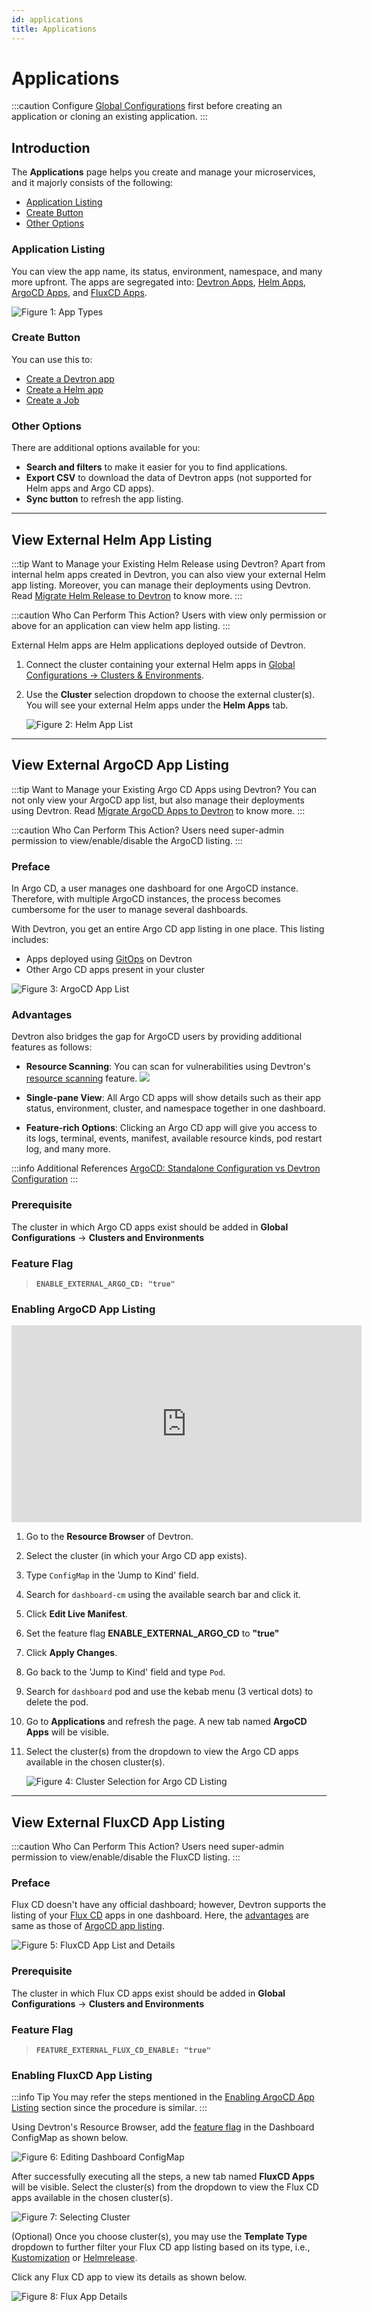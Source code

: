 ```yaml
---
id: applications
title: Applications
---
```


# Applications

:::caution 
Configure [Global Configurations](./global-configurations/README.md) first before creating an application or cloning an existing application.
:::

## Introduction

The **Applications** page helps you create and manage your microservices, and it majorly consists of the following:

* [Application Listing](#application-listing)
* [Create Button](#create-button)
* [Other Options](#other-options)

### Application Listing

You can view the app name, its status, environment, namespace, and many more upfront. The apps are segregated into: [Devtron Apps](../reference/glossary.md#devtron-apps), [Helm Apps](../reference/glossary.md#helm-apps), [ArgoCD Apps](../reference/glossary.md#argocd-apps), and [FluxCD Apps](../reference/glossary.md#fluxcd-apps).

![Figure 1: App Types](https://devtron-public-asset.s3.us-east-2.amazonaws.com/images/creating-application/argocd/app-types.jpg)

### Create Button

You can use this to:
* [Create a Devtron app](./create-application.md)
* [Create a Helm app](./deploy-chart/deployment-of-charts.md)
* [Create a Job](./jobs/create-job.md)

### Other Options

There are additional options available for you:
* **Search and filters** to make it easier for you to find applications.
* **Export CSV** to download the data of Devtron apps (not supported for Helm apps and Argo CD apps).
* **Sync button** to refresh the app listing.

---

## View External Helm App Listing

:::tip Want to Manage your Existing Helm Release using Devtron?
Apart from internal helm apps created in Devtron, you can also view your external Helm app listing. Moreover, you can manage their deployments using Devtron. Read [Migrate Helm Release to Devtron](../user-guide/creating-application/workflow/cd-pipeline.md#migrate-helm-release) to know more.
:::

:::caution Who Can Perform This Action?
Users with view only permission or above for an application can view helm app listing.
:::

External Helm apps are Helm applications deployed outside of Devtron. 

1. Connect the cluster containing your external Helm apps in [Global Configurations → Clusters & Environments](./global-configurations/cluster-and-environments.md).

2. Use the **Cluster** selection dropdown to choose the external cluster(s). You will see your external Helm apps under the **Helm Apps** tab.

    ![Figure 2: Helm App List](https://devtron-public-asset.s3.us-east-2.amazonaws.com/images/creating-application/external-helm-apps.jpg)

---


## View External ArgoCD App Listing

:::tip Want to Manage your Existing Argo CD Apps using Devtron?
You can not only view your ArgoCD app list, but also manage their deployments using Devtron. Read [Migrate ArgoCD Apps to Devtron](../user-guide/creating-application/workflow/cd-pipeline.md#migrate-argo-cd-application) to know more.
:::

:::caution Who Can Perform This Action?
Users need super-admin permission to view/enable/disable the ArgoCD listing.
:::

### Preface

In Argo CD, a user manages one dashboard for one ArgoCD instance. Therefore, with multiple ArgoCD instances, the process becomes cumbersome for the user to manage several dashboards.

With Devtron, you get an entire Argo CD app listing in one place. This listing includes:
* Apps deployed using [GitOps](../reference/glossary.md#gitops) on Devtron
* Other Argo CD apps present in your cluster

![Figure 3: ArgoCD App List](https://devtron-public-asset.s3.us-east-2.amazonaws.com/images/creating-application/argocd/app-details-argo.gif)

### Advantages

Devtron also bridges the gap for ArgoCD users by providing additional features as follows:

* **Resource Scanning**: You can scan for vulnerabilities using Devtron's [resource scanning](../user-guide/security-features.md#from-app-details) feature. <a href="https://devtron.ai/pricing"><img src="https://devtron-public-asset.s3.us-east-2.amazonaws.com/images/elements/EnterpriseTag.svg" className="enterprise-badge-img" /></a>

* **Single-pane View**: All Argo CD apps will show details such as their app status, environment, cluster, and namespace together in one dashboard. 

* **Feature-rich Options**: Clicking an Argo CD app will give you access to its logs, terminal, events, manifest, available resource kinds, pod restart log, and many more.

:::info Additional References
[ArgoCD: Standalone Configuration vs Devtron Configuration](https://devtron.ai/blog/argocd-standalone-configuration-vs-devtron-configuration/#argocd-installation-and-configuration)
:::

### Prerequisite
The cluster in which Argo CD apps exist should be added in **Global Configurations** → **Clusters and Environments**

### Feature Flag

> **`ENABLE_EXTERNAL_ARGO_CD: "true"`**

### Enabling ArgoCD App Listing

<div class="video-wrapper"><iframe width="560" height="315" src="https://www.youtube.com/embed/4KyYnsAEpqo" title="Enabling External ArgoCD Listing" frameborder="0" allowfullscreen></iframe></div>

1. Go to the **Resource Browser** of Devtron.

2. Select the cluster (in which your Argo CD app exists).

3. Type `ConfigMap` in the 'Jump to Kind' field.

4. Search for `dashboard-cm` using the available search bar and click it.

5. Click **Edit Live Manifest**.

6. Set the feature flag **ENABLE_EXTERNAL_ARGO_CD** to  **"true"**

7. Click **Apply Changes**.

8. Go back to the 'Jump to Kind' field and type `Pod`.

9. Search for `dashboard` pod and use the kebab menu (3 vertical dots) to delete the pod.

10. Go to **Applications** and refresh the page. A new tab named **ArgoCD Apps** will be visible.

11. Select the cluster(s) from the dropdown to view the Argo CD apps available in the chosen cluster(s).

    ![Figure 4: Cluster Selection for Argo CD Listing](https://devtron-public-asset.s3.us-east-2.amazonaws.com/images/creating-application/argocd/argo-cluster-selection.jpg)

---

## View External FluxCD App Listing

:::caution Who Can Perform This Action?
Users need super-admin permission to view/enable/disable the FluxCD listing.
:::

### Preface

Flux CD doesn't have any official dashboard; however, Devtron supports the listing of your [Flux CD](https://fluxcd.io/) apps in one dashboard. Here, the [advantages](#advantages) are same as those of [ArgoCD app listing](#view-external-argocd-app-listing).

![Figure 5: FluxCD App List and Details](https://devtron-public-asset.s3.us-east-2.amazonaws.com/images/creating-application/fluxcd/fluxcd-listing.jpg)

### Prerequisite
The cluster in which Flux CD apps exist should be added in **Global Configurations** → **Clusters and Environments**

### Feature Flag

> **`FEATURE_EXTERNAL_FLUX_CD_ENABLE: "true"`**

### Enabling FluxCD App Listing

:::info Tip
You may refer the steps mentioned in the [Enabling ArgoCD App Listing](#enabling-argocd-app-listing) section since the procedure is similar. 
:::

Using Devtron's Resource Browser, add the [feature flag](#feature-flag-1) in the Dashboard ConfigMap as shown below.

![Figure 6: Editing Dashboard ConfigMap](https://devtron-public-asset.s3.us-east-2.amazonaws.com/images/creating-application/fluxcd/flux-feature-flag.jpg)

After successfully executing all the steps, a new tab named **FluxCD Apps** will be visible. Select the cluster(s) from the dropdown to view the Flux CD apps available in the chosen cluster(s).

![Figure 7: Selecting Cluster](https://devtron-public-asset.s3.us-east-2.amazonaws.com/images/creating-application/fluxcd/cluster-selection.jpg)

(Optional) Once you choose cluster(s), you may use the **Template Type** dropdown to further filter your Flux CD app listing based on its type, i.e., [Kustomization](https://fluxcd.io/flux/components/kustomize/kustomizations/) or [Helmrelease](https://fluxcd.io/flux/components/helm/helmreleases/).

Click any Flux CD app to view its details as shown below.

![Figure 8: Flux App Details](https://devtron-public-asset.s3.us-east-2.amazonaws.com/images/creating-application/fluxcd/app-details-flux.gif)